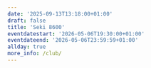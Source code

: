 ```yaml
---
date: '2025-09-13T13:18:00+01:00'
draft: false
title: 'Seki 8600'
eventdatestart: '2026-05-06T19:30:00+01:00'
eventdateend: '2026-05-06T23:59:59+01:00'
allday: true
more_info: /club/
---
```

